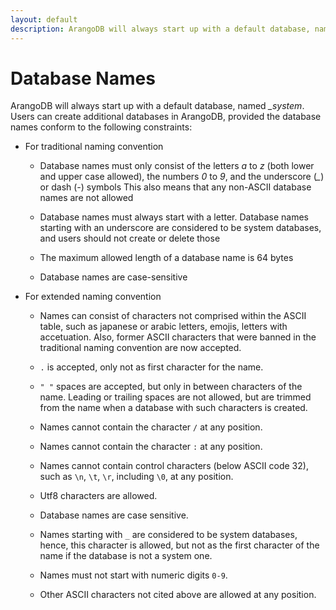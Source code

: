 ```yaml
---
layout: default
description: ArangoDB will always start up with a default database, named _system
---
```

Database Names
==============

ArangoDB will always start up with a default database, named *_system*.
Users can create additional databases in ArangoDB, provided the database
names conform to the following constraints:

* For traditional naming convention

  * Database names must only consist of the letters *a* to *z* (both lower and
  upper case allowed), the numbers *0* to *9*, and the underscore (*_*) or 
  dash (*-*) symbols
  This also means that any non-ASCII database names are not allowed
  
  * Database names must always start with a letter. Database names starting 
  with an underscore are considered to be system databases, and users should 
  not create or delete those
  
  * The maximum allowed length of a database name is 64 bytes
  
  * Database names are case-sensitive

* For extended naming convention

  * Names can consist of characters not comprised within the ASCII table, such as japanese or arabic letters, emojis, letters with accetuation. Also, former ASCII characters that were banned in the traditional naming convention are now accepted.

  * `.` is accepted, only not as first character for the name.

  * `" "` spaces are accepted, but only in between characters of the name. Leading or trailing spaces are not allowed, but are trimmed from the name when a database with such characters is created.

  * Names cannot contain the character `/` at any position.

  * Names cannot contain the character `:` at any position.

  * Names cannot contain control characters (below ASCII code 32), such as `\n`, `\t`, `\r`, including `\0`, at any position.

  * Utf8 characters are allowed.

  * Database names are case sensitive.

  * Names starting with `_` are considered to be system databases, hence, this character is allowed, but not as the first character of the name if
  the database is not a system one.

  * Names must not start with numeric digits `0-9`.

  * Other ASCII characters not cited above are allowed at any position.





  
